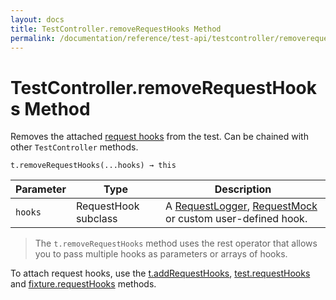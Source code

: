 ```yaml
---
layout: docs
title: TestController.removeRequestHooks Method
permalink: /documentation/reference/test-api/testcontroller/removerequesthooks.html
---
```

# TestController.removeRequestHooks Method

Removes the attached [request hooks](../../../guides/advanced-guides/intercept-http-requests.md) from the test. Can be chained with other `TestController` methods.

```text
t.removeRequestHooks(...hooks) → this
```

Parameter | Type | Description
--------- | ---- | ------------
`hooks`    | RequestHook subclass | A [RequestLogger](../requestlogger/README.md), [RequestMock](../requestmock/README.md) or custom user-defined hook.

> The `t.removeRequestHooks` method uses the rest operator that allows you to pass multiple hooks as parameters or arrays of hooks.

To attach request hooks, use the [t.addRequestHooks](addrequesthooks.md), [test.requestHooks](../test/requesthooks.md) and [fixture.requestHooks](../fixture/requesthooks.md) methods.
